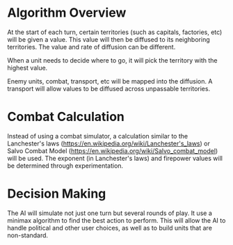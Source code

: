 # Algorithm Overview

At the start of each turn, certain territories (such as capitals, factories, etc) will be given a value. This value will then be diffused to its neighboring territories. The value and rate of diffusion can be different.

When a unit needs to decide where to go, it will pick the territory with the highest value.

Enemy units, combat, transport, etc will be mapped into the diffusion. A transport will allow values to be diffused across unpassable territories.

# Combat Calculation

Instead of using a combat simulator, a calculation similar to the Lanchester's laws (https://en.wikipedia.org/wiki/Lanchester's_laws) or Salvo Combat Model (https://en.wikipedia.org/wiki/Salvo_combat_model) will be used. The exponent (in Lanchester's laws) and firepower values will be determined through experimentation.

# Decision Making

The AI will simulate not just one turn but several rounds of play. It use a minimax algorithm to find the best action to perform. This will allow the AI to handle political and other user choices, as well as to build units that are non-standard.